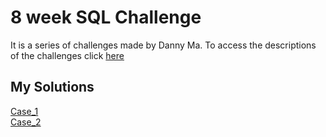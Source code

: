 # 8 week SQL Challenge

It is a series of challenges made by Danny Ma.
To access the descriptions of the challenges click [here](https://8weeksqlchallenge.com/)

## My Solutions
[Case_1](https://github.com/linhares-luis/Data-Study/tree/main/8-weeks-SQL-challenge/Case%20Study%20%231)<br>
[Case_2](Data-Study/8-weeks-SQL-challenge/Case-Study#2/)
